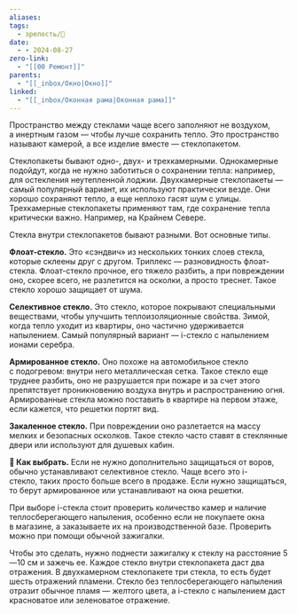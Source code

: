 ```yaml
---
aliases: 
tags:
  - зрелость/🌱
date:
  - - 2024-08-27
zero-link:
  - "[[00 Ремонт]]"
parents:
  - "[[_inbox/Окно|Окно]]"
linked:
  - "[[_inbox/Оконная рама|Оконная рама]]"
---
```

Пространство между стеклами чаще всего заполняют не воздухом, а инертным газом — чтобы лучше сохранить тепло. Это пространство называют камерой, а все изделие вместе — стеклопакетом.

Стеклопакеты бывают одно-, двух- и трехкамерными. Однокамерные подойдут, когда не нужно заботиться о сохранении тепла: например, для остекления неутепленной лоджии. Двухкамерные стеклопакеты — самый популярный вариант, их используют практически везде. Они хорошо сохраняют тепло, а еще неплохо гасят шум с улицы. Трехкамерные стеклопакеты применяют там, где сохранение тепла критически важно. Например, на Крайнем Севере.

Стекла внутри стеклопакетов бывают разными. Вот основные типы.

**Флоат-стекло.** Это «сэндвич» из нескольких тонких слоев стекла, которые склеены друг с другом. Триплекс — разновидность флоат-стекла. Флоат-стекло прочное, его тяжело разбить, а при повреждении оно, скорее всего, не разлетится на осколки, а просто треснет. Такое стекло хорошо защищает от шума.

**Селективное стекло.** Это стекло, которое покрывают специальными веществами, чтобы улучшить теплоизоляционные свойства. Зимой, когда тепло уходит из квартиры, оно частично удерживается напылением. Самый популярный вариант — i-стекло с напылением ионами серебра.

**Армированное стекло.** Оно похоже на автомобильное стекло с подогревом: внутри него металлическая сетка. Такое стекло еще труднее разбить, оно не разрушается при пожаре и за счет этого препятствует проникновению воздуха внутрь и распространению огня. Армированные стекла можно поставить в квартире на первом этаже, если кажется, что решетки портят вид.

**Закаленное стекло.** При повреждении оно разлетается на массу мелких и безопасных осколков. Такое стекло часто ставят в стеклянные двери или используют для душевых кабин.

**🤔 Как выбрать.** Если не нужно дополнительно защищаться от воров, обычно устанавливают селективное стекло. Чаще всего это i-стекло, таких просто больше всего в продаже. Если нужно защищаться, то берут армированное или устанавливают на окна решетки.

При выборе i-стекла стоит проверить количество камер и наличие теплосберегающего напыления, особенно если не покупаете окна в магазине, а заказываете их на производственной базе. Проверить можно при помощи обычной зажигалки.

Чтобы это сделать, нужно поднести зажигалку к стеклу на расстояние 5—10 см и зажечь ее. Каждое стекло внутри стеклопакета даст два отражения. В двухкамерном стеклопакете три стекла, то есть будет шесть отражений пламени. Стекло без теплосберегающего напыления отразит обычное пламя — желтого цвета, а i-стекло с напылением даст красноватое или зеленоватое отражение.